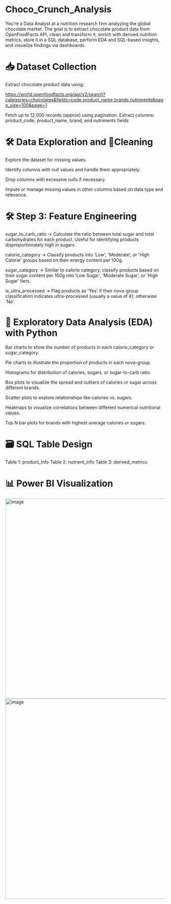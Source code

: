 # Choco_Crunch_Analysis
You’re a Data Analyst at a nutrition research firm analyzing the global chocolate market. The goal is to extract chocolate product data from OpenFoodFacts API, clean and transform it, enrich with derived nutrition metrics, store it in a SQL database, perform EDA and SQL-based insights, and visualize findings via dashboards.
# 📥 Dataset Collection
Extract chocolate product data using:

https://world.openfoodfacts.org/api/v2/search?categories=chocolates&fields=code,product_name,brands,nutriments&page_size=100&page=1

Fetch up to 12,000 records (approx) using pagination.
Extract columns:
 product_code, product_name, brand, and nutriments fields

 # 🛠️ Data Exploration and  🧹Cleaning 
Explore the dataset for missing values.

Identify columns with null values and handle them appropriately.

Drop columns with excessive nulls if necessary.

Impute or manage missing values in other columns based on data type and relevance.

 # 🛠️ Step 3:  Feature Engineering
 sugar_to_carb_ratio → Calculate the ratio between total sugar and total carbohydrates for each product. Useful for identifying products disproportionately high in sugars.

calorie_category → Classify products into 'Low', 'Moderate', or 'High Calorie' groups based on their energy content per 100g.

sugar_category → Similar to calorie category, classify products based on their sugar content per 100g into 'Low Sugar', 'Moderate Sugar', or 'High Sugar' tiers.

is_ultra_processed → Flag products as 'Yes' if their nova-group classification indicates ultra-processed (usually a value of 4); otherwise 'No'.

# 🧮 Exploratory Data Analysis (EDA) with Python
Bar charts to show the number of products in each calorie_category or sugar_category.

Pie charts to illustrate the proportion of products in each nova-group.

Histograms for distribution of calories, sugars, or sugar-to-carb ratio.

Box plots to visualize the spread and outliers of calories or sugar across different brands.

Scatter plots to explore relationships like calories vs. sugars.

Heatmaps to visualize correlations between different numerical nutritional values.

Top N bar plots for brands with highest average calories or sugars.

# 🗃️ SQL Table Design
Table 1: product_info
Table 2: nutrient_info
Table 3: derived_metrics

# 📊 Power BI Visualization 
<img width="1121" height="628" alt="image" src="https://github.com/user-attachments/assets/ee218a2f-9f22-494f-8466-700d0eea47d1" />
<img width="1123" height="628" alt="image" src="https://github.com/user-attachments/assets/3b398e1e-d61a-4088-8817-5ad99bf57b03" />



